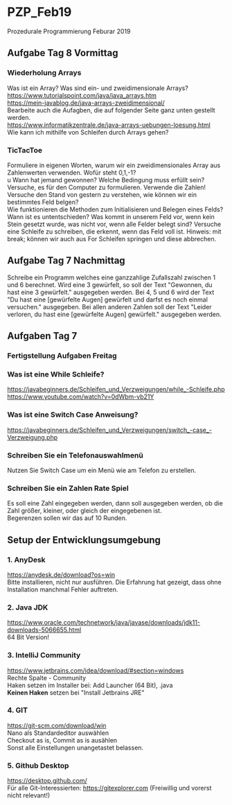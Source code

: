 # PZP_Feb19
Prozedurale Programmierung Feburar 2019
## Aufgabe Tag 8 Vormittag
### Wiederholung Arrays 
Was ist ein Array? Was sind ein- und zweidimensionale Arrays? <br>
https://www.tutorialspoint.com/java/java_arrays.htm <br>
https://mein-javablog.de/java-arrays-zweidimensional/ <br>
Bearbeite auch die Aufagben, die auf folgender Seite ganz unten gestellt werden. <br>
https://www.informatikzentrale.de/java-arrays-uebungen-loesung.html <br>
Wie kann ich mithilfe von Schleifen durch Arrays gehen?
### TicTacToe
Formuliere in eigenen Worten, warum wir ein zweidimensionales Array aus Zahlenwerten verwenden. Wofür steht 0,1,-1?<br>u
Wann hat jemand gewonnen? Welche Bedingung muss erfüllt sein? Versuche, es für den Computer zu formulieren. Verwende die Zahlen! <br>
Versuche den Stand von gestern zu verstehen, wie können wir ein bestimmtes Feld belgen?<br>
Wie funktionieren die Methoden zum Initialisieren und Belegen eines Felds?<br>
Wann ist es untentschieden? Was kommt in unserem Feld vor, wenn kein Stein gesetzt wurde, was nicht vor, wenn alle Felder belegt sind? Versuche eine Schleife zu schreiben, die erkennt, wenn das Feld voll ist. Hinweis: mit break; können wir auch aus For Schleifen springen und diese abbrechen.<br>


## Aufgabe Tag 7 Nachmittag
Schreibe ein Programm welches eine ganzzahlige Zufallszahl zwischen 1 und 6 berechnet. Wird eine 3 gewürfelt, so soll der Text "Gewonnen, du hast eine 3 gewürfelt." ausgegeben werden. Bei 4, 5 und 6 wird der Text "Du hast eine [gewürfelte Augen] gewürfelt und darfst es noch einmal versuchen." ausgegeben. Bei allen anderen Zahlen soll der Text "Leider verloren, du hast eine [gewürfelte Augen] gewürfelt." ausgegeben werden.<br>

## Aufgaben Tag 7

### Fertigstellung Aufgaben Freitag
### Was ist eine While Schleife? 
https://javabeginners.de/Schleifen_und_Verzweigungen/while_-Schleife.php <br>
https://www.youtube.com/watch?v=0dWbm-vb21Y
### Was ist eine Switch Case Anweisung?
https://javabeginners.de/Schleifen_und_Verzweigungen/switch_-case_-Verzweigung.php
### Schreiben Sie ein Telefonauswahlmenü
Nutzen Sie Switch Case um ein Menü wie am Telefon zu erstellen.
### Schreiben Sie ein Zahlen Rate Spiel
Es soll eine Zahl eingegeben werden, dann soll ausgegeben werden, ob die Zahl größer, kleiner, oder gleich der eingegebenen ist. <br>
Begerenzen sollen wir das auf 10 Runden.


## Setup der Entwicklungsumgebung
### 1. AnyDesk
https://anydesk.de/download?os=win <br>
Bitte installieren, nicht nur ausführen. Die Erfahrung hat gezeigt, dass ohne Installation manchmal Fehler auftreten.

### 2. Java JDK
https://www.oracle.com/technetwork/java/javase/downloads/jdk11-downloads-5066655.html <br>
64 Bit Version!

### 3. IntelliJ Community
https://www.jetbrains.com/idea/download/#section=windows <br>
Rechte Spalte - Community <br>
Haken setzen im Installer bei: Add Launcher (64 Bit), .java <br>
**Keinen Haken** setzen bei "Install Jetbrains JRE"

### 4. GIT
https://git-scm.com/download/win <br>
Nano als Standardeditor auswählen <br>
Checkout as is, Commit as is ausählen <br>
Sonst alle Einstellungen unangetastet belassen.

### 5. Github Desktop
https://desktop.github.com/ <br>
Für alle Git-Interessierten: https://gitexplorer.com (Freiwillig und vorerst nicht relevant!)
